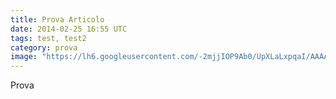 ```yaml
---
title: Prova Articolo
date: 2014-02-25 16:55 UTC
tags: test, test2
category: prova
image: "https://lh6.googleusercontent.com/-2mjjIOP9Ab0/UpXLaLxpqaI/AAAAAAAAeKw/UFMK9nV5yQM/w1232-h693-no/jakarta-forest-capital-region-indonesia-world-city-266089.jpg"
---
```

Prova